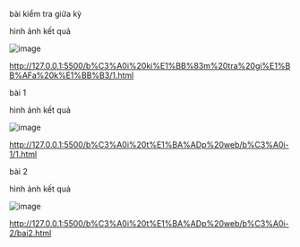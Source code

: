 bài kiểm tra giữa kỳ 

hình ảnh kết quả

![image](https://github.com/user-attachments/assets/3b2609d2-9dd6-4db0-b3ab-440fdbfbf172)

http://127.0.0.1:5500/b%C3%A0i%20ki%E1%BB%83m%20tra%20gi%E1%BB%AFa%20k%E1%BB%B3/1.html


 bài 1 
 
 hình ảnh kết quả 
 
 ![image](https://github.com/user-attachments/assets/5c7818fc-421a-4726-9670-2684d4a76a63)

 http://127.0.0.1:5500/b%C3%A0i%20t%E1%BA%ADp%20web/b%C3%A0i-1/1.html

bài 2

 hình ảnh kết quả 

 ![image](https://github.com/user-attachments/assets/63e51b3f-fddd-4671-b769-29dd6811cbc6)

 http://127.0.0.1:5500/b%C3%A0i%20t%E1%BA%ADp%20web/b%C3%A0i-2/bai2.html
